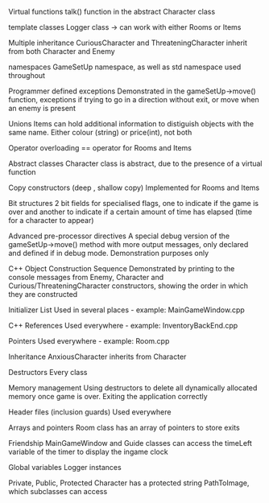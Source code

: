 Virtual functions                                    talk() function in the abstract Character class

template classes                                     Logger class -> can work with either Rooms or Items 

Multiple inheritance                                 CuriousCharacter and ThreateningCharacter inherit from both Character and Enemy

namespaces                                           GameSetUp namespace, as well as std namespace used throughout

Programmer defined exceptions                        Demonstrated in the gameSetUp->move() function, exceptions if trying to go in a direction without exit, or move when an enemy is present

Unions                                               Items can hold additional information to distiguish objects with the same name. Either colour (string) or price(int), not both

Operator overloading                                 == operator for Rooms and Items

Abstract classes                                    Character class is abstract, due to the presence of a virtual function

Copy constructors (deep , shallow copy)             Implemented for Rooms and Items

Bit structures                                      2 bit fields for specialised flags, one to indicate if the game is over and another to indicate if a certain amount of time has elapsed (time for a character to appear)

Advanced pre-processor directives                   A special debug version of the gameSetUp->move() method with more output messages, only declared and defined if in debug mode. Demonstration purposes only

C++ Object Construction Sequence                    Demonstrated by printing to the console messages from Enemy, Character and Curious/ThreateningCharacter constructors, showing the order in which they are constructed

Initializer List                                    Used in several places - example: MainGameWindow.cpp

C++ References                                      Used everywhere - example: InventoryBackEnd.cpp

Pointers                                            Used everywhere - example: Room.cpp

Inheritance                                         AnxiousCharacter inherits from Character

Destructors                                         Every class

Memory management                                   Using destructors to delete all dynamically allocated memory once game is over. Exiting the application correctly

Header files (inclusion guards)                     Used everywhere

Arrays and pointers                                 Room class has an array of pointers to store exits

Friendship                                          MainGameWindow and Guide classes can access the timeLeft variable of the timer to display the ingame clock

Global variables                                    Logger instances

Private, Public, Protected                          Character has a protected string PathToImage, which subclasses can access
